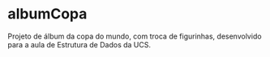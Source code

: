 # albumCopa
Projeto de álbum da copa do mundo, com troca de figurinhas, desenvolvido para a aula de Estrutura de Dados da UCS.
